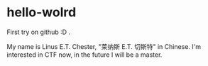 # hello-wolrd
First try on github :D .

My name is Linus E.T. Chester, "莱纳斯 E.T. 切斯特" in Chinese.
I'm interested in CTF now, in the future I will be a master.
